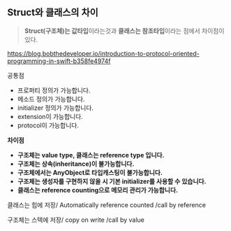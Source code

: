 ## Struct와 클래스의 차이

> **Struct(구조체)는 값타입**이라는것과 **클래스는 참조타입**이라는 점에서 차이점이 있다.

https://blog.bobthedeveloper.io/introduction-to-protocol-oriented-programming-in-swift-b358fe4974f





공통점

- 프로퍼티 정의가 가능합니다.
- 메소드 정의가 가능합니다.
- initializer 정의가 가능합니다.
- extension이 가능합니다.
- protocol이 가능합니다.



**차이점**

- **구조체는 value type, 클래스는 reference type 입니다.**
- **구조체는 상속(inheritance)이 불가능합니다.**
- **구조체에서는 AnyObject로 타입캐스팅이 불가능합니다.**
- **구조체는 생성자를 구현하지 않을 시 기본 initializer를 사용할 수 있습니다.**
- **클래스는 reference counting으로 메모리 관리가 가능합니다.**

클래스는 힙에 저장/ Automatically reference counted /call by reference

구조체는 스텍에 저장/ copy on write /call by value